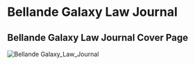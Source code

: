 # Bellande Galaxy Law Journal

## Bellande Galaxy Law Journal Cover Page

![Bellande Galaxy_Law_Journal](Bellande_Galaxy_Law_Journal.png)
